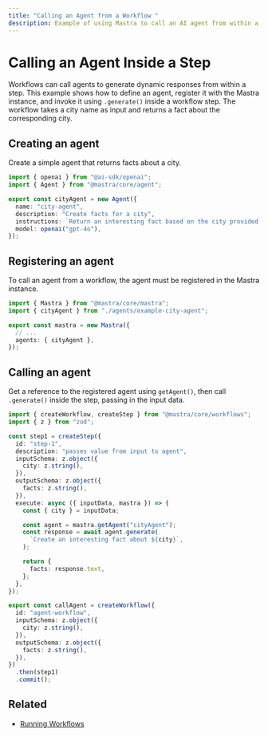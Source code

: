 ```yaml
---
title: "Calling an Agent from a Workflow "
description: Example of using Mastra to call an AI agent from within a workflow step.
---
```


# Calling an Agent Inside a Step

Workflows can call agents to generate dynamic responses from within a step. This example shows how to define an agent, register it with the Mastra instance, and invoke it using `.generate()` inside a workflow step. The workflow takes a city name as input and returns a fact about the corresponding city.

## Creating an agent

Create a simple agent that returns facts about a city.

```typescript filename="src/mastra/agents/example-city-agent.ts" showLineNumbers copy
import { openai } from "@ai-sdk/openai";
import { Agent } from "@mastra/core/agent";

export const cityAgent = new Agent({
  name: "city-agent",
  description: "Create facts for a city",
  instructions: `Return an interesting fact based on the city provided`,
  model: openai("gpt-4o"),
});
```

## Registering an agent

To call an agent from a workflow, the agent must be registered in the Mastra instance.

```typescript filename="src/mastra/index.ts" showLineNumbers copy
import { Mastra } from "@mastra/core/mastra";
import { cityAgent } from "./agents/example-city-agent";

export const mastra = new Mastra({
  // ...
  agents: { cityAgent },
});
```

## Calling an agent

Get a reference to the registered agent using `getAgent()`, then call `.generate()` inside the step, passing in the input data.

```typescript filename="src/mastra/workflows/example-call-agent.ts" showLineNumbers copy
import { createWorkflow, createStep } from "@mastra/core/workflows";
import { z } from "zod";

const step1 = createStep({
  id: "step-1",
  description: "passes value from input to agent",
  inputSchema: z.object({
    city: z.string(),
  }),
  outputSchema: z.object({
    facts: z.string(),
  }),
  execute: async ({ inputData, mastra }) => {
    const { city } = inputData;

    const agent = mastra.getAgent("cityAgent");
    const response = await agent.generate(
      `Create an interesting fact about ${city}`,
    );

    return {
      facts: response.text,
    };
  },
});

export const callAgent = createWorkflow({
  id: "agent-workflow",
  inputSchema: z.object({
    city: z.string(),
  }),
  outputSchema: z.object({
    facts: z.string(),
  }),
})
  .then(step1)
  .commit();
```

## Related

- [Running Workflows](./running-workflows)
